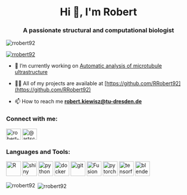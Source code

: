 <h1 align="center">Hi 👋, I'm Robert</h1>
<h3 align="center">A passionate structural and computational biologist</h3>

<p align="left"> <img src="https://komarev.com/ghpvc/?username=rrobert92&label=Profile%20views&color=0e75b6&style=flat" alt="rrobert92" /> </p>

<p align="left"> <a href="https://github.com/ryo-ma/github-profile-trophy"><img src="https://github-profile-trophy.vercel.app/?username=rrobert92" alt="rrobert92" /></a> </p>

- 🔭 I’m currently working on [Automatic analysis of microtubule ultrastructure](https://github.com/RRobert92/MT_Analysis)

- 👨‍💻 All of my projects are available at [https://github.com/RRobert92](https://github.com/RRobert92)

- 📫 How to reach me **robert.kiewisz@tu-dresden.de**

<p align="left">
<h3 align="left">Connect with me:</h3>
<a href="https://linkedin.com/in/robert-kiewisz" target="blank"><img align="center" src="https://cdn.jsdelivr.net/npm/simple-icons@3.0.1/icons/linkedin.svg" alt="robert-kiewisz" height="30" width="40" /></a>
<a href="https://instagram.com/@artscience_kerth" target="blank"><img align="center" src="https://cdn.jsdelivr.net/npm/simple-icons@3.0.1/icons/instagram.svg" alt="@artscience_kerth" height="30" width="40" /></a>
</p>

<h3 align="left">Languages and Tools:</h3>
<p align="left"> 
  <img src="https://upload.wikimedia.org/wikipedia/commons/thumb/1/1b/R_logo.svg/1280px-R_logo.svg.png" alt="R" width="40" height="40"/> 
  <img src="https://www.rstudio.com/wp-content/uploads/2014/04/shiny.png" alt="shiny" width="40" height="40"/>
  <img src="https://devicons.github.io/devicon/devicon.git/icons/python/python-original.svg" alt="python" width="40" height="40"/> 
  <img src="https://devicons.github.io/devicon/devicon.git/icons/docker/docker-original-wordmark.svg" alt="docker" width="40" height="40"/>  
  <img src="https://www.vectorlogo.zone/logos/git-scm/git-scm-icon.svg" alt="git" width="40" height="40"/> 
  <img src="https://damassets.autodesk.net/content/dam/autodesk/www/products/responsive-imagery/responsive-badges-free-trial/2020/fusion-360-icon-128px-hd.png" alt="Fusion360" width="40" height="40"/> 
  <img src="https://www.vectorlogo.zone/logos/pytorch/pytorch-icon.svg" alt="pytorch" width="40" height="40"/> 
  <img src="https://www.vectorlogo.zone/logos/tensorflow/tensorflow-icon.svg" alt="tensorflow" width="40" height="40"/> 
  <img src="https://download.blender.org/branding/community/blender_community_badge_white.svg" alt="blender" width="40" height="40"/></p>

<p><img align="left" src="https://github-readme-stats.vercel.app/api/top-langs/?username=rrobert92&layout=compact" alt="rrobert92" /></p>

<p>&nbsp;<img align="center" src="https://github-readme-stats.vercel.app/api?username=rrobert92&show_icons=true" alt="rrobert92" /></p>
